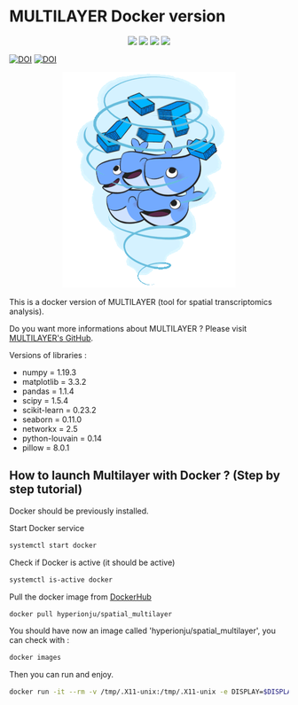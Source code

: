 # MULTILAYER Docker version

<p align="center">
    <a href="https://hub.docker.com/r/hyperionju/spatial_multilayer"><img src="https://badgen.net/badge/docker/hyperionju%2Fspatial_multilayer?label&icon=docker" /></a>
    <a href=""><img src="https://badgen.net/docker/pulls/hyperionju/spatial_multilayer?icon=docker&label=pulls" /></a>
    <a href=""><img src="https://badgen.net/github/stars/JulienMoehlin/MULTILAYER_Docker?icon=github&label=stars" /></a>
    <a href="https://zenodo.org/badge/DOI/10.5281/zenodo.6365536.svg"><img src="https://www.cell.com/cell-systems/fulltext/S2405-4712(21)00151-4?_returnURL=https%3A%2F%2Flinkinghub.elsevier.com%2Fretrieve%2Fpii%2FS2405471221001514%3Fshowall%3Dtrue" /></a>
</p>


[![DOI](https://zenodo.org/badge/DOI/10.5281/zenodo.6365536.svg)](https://www.cell.com/cell-systems/fulltext/S2405-4712(21)00151-4?_returnURL=https%3A%2F%2Flinkinghub.elsevier.com%2Fretrieve%2Fpii%2FS2405471221001514%3Fshowall%3Dtrue) [![DOI](https://zenodo.org/badge/DOI/10.5281/zenodo.6365580.svg)](https://star-protocols.cell.com/protocols/998)

<p align="center">
     <a href=""><img src="https://github.com/JulienMoehlin/MULTILAYER_Docker/blob/main/docker.gif" /></a>
</p>

This is a docker version of MULTILAYER (tool for spatial transcriptomics analysis).

Do you want more informations about MULTILAYER ? Please visit [MULTILAYER's GitHub](https://github.com/SysFate/MULTILAYER).

Versions of libraries :

- numpy = 1.19.3
- matplotlib = 3.3.2
- pandas = 1.1.4
- scipy = 1.5.4
- scikit-learn = 0.23.2
- seaborn = 0.11.0
- networkx = 2.5
- python-louvain = 0.14
- pillow = 8.0.1

## How to launch Multilayer with Docker ? (Step by step tutorial)

Docker should be previously installed.

Start Docker service

```bash
systemctl start docker
```

Check if Docker is active (it should be active)

```bash
systemctl is-active docker
```

Pull the docker image from [DockerHub](https://hub.docker.com/r/hyperionju/spatial_multilayer)

```bash
docker pull hyperionju/spatial_multilayer
```

You should have now an image called 'hyperionju/spatial_multilayer', you can check with :

```bash
docker images
```

Then you can run and enjoy.

```bash
docker run -it --rm -v /tmp/.X11-unix:/tmp/.X11-unix -e DISPLAY=$DISPLAY hyperionju/spatial_multilayer
```
